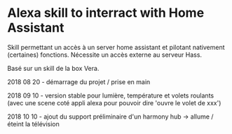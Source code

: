 # Alexa skill to interract with Home Assistant

Skill permettant un accès à un server home assistant et pilotant nativement (certaines) fonctions. Nécessite un accès externe au serveur Hass.

Basé sur un skill de la box Vera.

2018 08 20 - démarrage du projet / prise en main

2018 09 10 - version stable pour lumière, température et volets roulants (avec une scene coté appli alexa pour pouvoir dire 'ouvre le volet de xxx')

2018 10 10 - ajout du support préliminaire d'un harmony hub
-> allume / éteint la télévision
